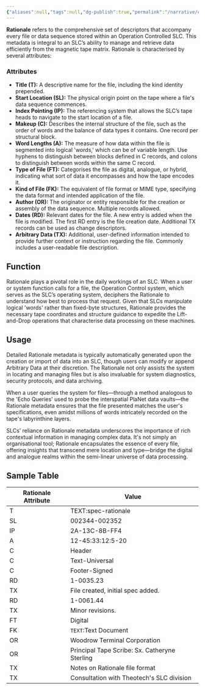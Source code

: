 ```yaml
---
{"aliases":null,"tags":null,"dg-publish":true,"permalink":"/narrative/concepts/tech/rationale/","dgPassFrontmatter":true}
---
```


**Rationale** refers to the comprehensive set of descriptors that accompany every file or data sequence stored within an Operation Controlled SLC. This metadata is integral to an SLC’s ability to manage and retrieve data efficiently from the magnetic tape matrix. Rationale is characterised by several attributes:

### Attributes

- **Title (T):** A descriptive name for the file, including the kind identity prepended.
- **Start Location (SL):** The physical origin point on the tape where a file's data sequence commences.
- **Index Pointing (IP):** The referencing system that allows the SLC’s tape heads to navigate to the start location of a file.
- **Makeup (C):** Describes the internal structure of the file, such as the order of words and the balance of data types it contains. One record per structural block.
- **Word Lengths (A):** The measure of how data within the file is segmented into logical 'words,' which can be of variable length. Use hyphens to distinguish between blocks defined in C records, and colons to distinguish between words within the same C record.
- **Type of File (FT):** Categorises the file as digital, analogue, or hybrid, indicating what sort of data it encompasses and how the tape encodes it.
- **Kind of File (FK):** The equivalent of file format or MIME type, specifying the data format and intended application of the file.
- **Author (OR):** The originator or entity responsible for the creation or assembly of the data sequence. Multiple records allowed.
- **Dates (RD):** Relevant dates for the file. A new entry is added when the file is modified. The first RD entry is the file creation date. Additional TX records can be used as change descriptors.
- **Arbitrary Data (TX):** Additional, user-defined information intended to provide further context or instruction regarding the file. Commonly includes a user-readable file description.

## Function

Rationale plays a pivotal role in the daily workings of an SLC. When a user or system function calls for a file, the Operation Control system, which serves as the SLC’s operating system, deciphers the Rationale to understand how best to process that request. Given that SLCs manipulate logical 'words' rather than fixed-byte structures, Rationale provides the necessary tape coordinates and structure guidance to expedite the Lift-and-Drop operations that characterise data processing on these machines.

## Usage

Detailed Rationale metadata is typically automatically generated upon the creation or import of data into an SLC, though users can modify or append Arbitrary Data at their discretion. The Rationale not only assists the system in locating and managing files but is also invaluable for system diagnostics, security protocols, and data archiving.

When a user queries the system for files—through a method analogous to the 'Echo Queries' used to probe the interspatial PlaNet data vaults—the Rationale metadata ensures that the file presented matches the user's specifications, even amidst millions of words intricately recorded on the tape's labyrinthine layers.

SLCs’ reliance on Rationale metadata underscores the importance of rich contextual information in managing complex data. It's not simply an organisational tool; Rationale encapsulates the essence of every file, offering insights that transcend mere location and type—bridge the digital and analogue realms within the semi-linear universe of data processing.

## Sample Table

| Rationale Attribute | Value |
| ---- | ---- |
| T | TEXT:spec-rationale |
| SL | 002344-002352 |
| IP | 2A-13C-8B-FF4 |
| A | 12-45:33:12:5-20 |
| C | Header |
| C | Text-Universal |
| C | Footer-Signed |
| RD | 1-0035.23 |
| TX | File created, initial spec added. |
| RD | 1-0061.44 |
| TX | Minor revisions. |
| FT | Digital |
| FK | `TEXT`:Text Document |
| OR | Woodrow Terminal Corporation |
| OR | Principal Tape Scribe: Sx. Catheryne Sterling |
| TX | Notes on Rationale file format |
| TX | Consultation with Theotech's SLC division |

